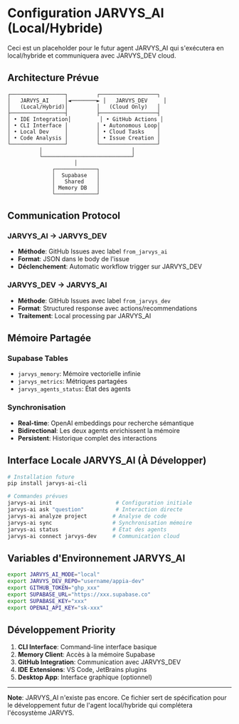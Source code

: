 # Configuration JARVYS_AI (Local/Hybride)

Ceci est un placeholder pour le futur agent JARVYS_AI qui s'exécutera en local/hybride et communiquera avec JARVYS_DEV cloud.

## Architecture Prévue

```
┌─────────────────┐         ┌──────────────────┐
│   JARVYS_AI     │◄────────► │   JARVYS_DEV     │
│   (Local/Hybrid)│         │   (Cloud Only)   │
├─────────────────┤         ├──────────────────┤
│ • IDE Integration│         │ • GitHub Actions │
│ • CLI Interface │         │ • Autonomous Loop│
│ • Local Dev     │         │ • Cloud Tasks    │
│ • Code Analysis │         │ • Issue Creation │
└─────────────────┘         └──────────────────┘
          │                            │
          └────────────────────────────┘
                     │
              ┌─────────────┐
              │  Supabase   │
              │   Shared    │
              │ Memory DB   │
              └─────────────┘
```

## Communication Protocol

### JARVYS_AI → JARVYS_DEV
- **Méthode**: GitHub Issues avec label `from_jarvys_ai`
- **Format**: JSON dans le body de l'issue
- **Déclenchement**: Automatic workflow trigger sur JARVYS_DEV

### JARVYS_DEV → JARVYS_AI  
- **Méthode**: GitHub Issues avec label `from_jarvys_dev`
- **Format**: Structured response avec actions/recommendations
- **Traitement**: Local processing par JARVYS_AI

## Mémoire Partagée

### Supabase Tables
- `jarvys_memory`: Mémoire vectorielle infinie
- `jarvys_metrics`: Métriques partagées
- `jarvys_agents_status`: État des agents

### Synchronisation
- **Real-time**: OpenAI embeddings pour recherche sémantique
- **Bidirectional**: Les deux agents enrichissent la mémoire
- **Persistent**: Historique complet des interactions

## Interface Locale JARVYS_AI (À Développer)

```bash
# Installation future
pip install jarvys-ai-cli

# Commandes prévues
jarvys-ai init                    # Configuration initiale
jarvys-ai ask "question"          # Interaction directe
jarvys-ai analyze project        # Analyse de code
jarvys-ai sync                   # Synchronisation mémoire
jarvys-ai status                 # État des agents
jarvys-ai connect jarvys-dev     # Communication cloud
```

## Variables d'Environnement JARVYS_AI

```bash
export JARVYS_AI_MODE="local"
export JARVYS_DEV_REPO="username/appia-dev"  
export GITHUB_TOKEN="ghp_xxx"
export SUPABASE_URL="https://xxx.supabase.co"
export SUPABASE_KEY="xxx"
export OPENAI_API_KEY="sk-xxx"
```

## Développement Priority

1. **CLI Interface**: Command-line interface basique
2. **Memory Client**: Accès à la mémoire Supabase
3. **GitHub Integration**: Communication avec JARVYS_DEV
4. **IDE Extensions**: VS Code, JetBrains plugins
5. **Desktop App**: Interface graphique (optionnel)

---

**Note**: JARVYS_AI n'existe pas encore. Ce fichier sert de spécification pour le développement futur de l'agent local/hybride qui complétera l'écosystème JARVYS.
